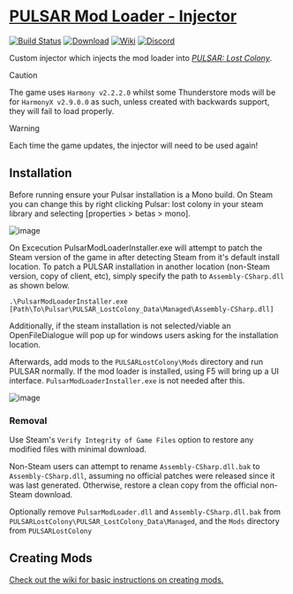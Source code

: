 # [PULSAR Mod Loader - Injector][0]


[0]: https://github.com/PULSAR-Modders/pulsar-mod-loader "PULSAR Mod Loader"

[![Build Status][1]][2]
[![Download][3]][4]
[![Wiki][5]][6]
[![Discord][7]][8]

[1]: https://github.com/PULSAR-Modders/pulsar-mod-loader/workflows/Build/badge.svg
[2]: https://github.com/PULSAR-Modders/pulsar-mod-loader/actions "Build Status"
[3]: https://img.shields.io/badge/-DOWNLOAD-success
[4]: https://github.com/PULSAR-Modders/pulsar-mod-loader/packages "Download"
[5]: https://img.shields.io/badge/-WIKI-informational
[6]: https://github.com/PULSAR-Modders/pulsar-mod-loader/wiki "Wiki"
[7]: https://img.shields.io/discord/458244416562397184.svg?label=&logo=discord&logoColor=ffffff&color=7389D8&labelColor=6A7EC2
[8]: https://discord.gg/yBJGv4T "PML Discord"

Custom injector which injects the mod loader into [*PULSAR: Lost Colony*][10].

> [!CAUTION]  
> The game uses `Harmony v2.2.2.0` whilst some Thunderstore mods will be for `HarmonyX v2.9.0.0` as such, unless created with backwards support, they will fail to load properly.

> [!WARNING]  
> Each time the game updates, the injector will need to be used again!

[10]: http://www.pulsarthegame.com/ "PULSAR: Lost Colony"

## Installation

Before running ensure your Pulsar installation is a Mono build. On Steam you can change this by right clicking Pulsar: lost colony in your steam library and selecting [properties > betas > mono].

![image](https://github.com/PULSAR-Modders/pulsar-mod-loader/assets/46509577/8aeca171-3cd7-4ffc-8805-77c8ce1400e7)



On Excecution PulsarModLoaderInstaller.exe will attempt to patch the Steam version of the game in after detecting Steam from it's default install location.  To patch a PULSAR installation in another location (non-Steam version, copy of client, etc), simply specify the path to `Assembly-CSharp.dll` as shown below.

```
.\PulsarModLoaderInstaller.exe [Path\To\Pulsar\PULSAR_LostColony_Data\Managed\Assembly-CSharp.dll]
```

Additionally, if the steam installation is not selected/viable an OpenFileDialogue will pop up for windows users asking for the installation location.

Afterwards, add mods to the `PULSARLostColony\Mods` directory and run PULSAR normally. If the mod loader is installed, using F5 will bring up a UI interface.  `PulsarModLoaderInstaller.exe` is not needed after this.

![image](https://github.com/user-attachments/assets/c884382a-41d9-418f-8d98-45ef09009036)


### Removal

Use Steam's `Verify Integrity of Game Files` option to restore any modified files with minimal download.

Non-Steam users can attempt to rename `Assembly-CSharp.dll.bak` to `Assembly-CSharp.dll`, assuming no official patches were released since it was last generated.  Otherwise, restore a clean copy from the official non-Steam download.

Optionally remove `PulsarModLoader.dll` and `Assembly-CSharp.dll.bak` from `PULSARLostColony\PULSAR_LostColony_Data\Managed`, and the `Mods` directory from `PULSARLostColony`

## Creating Mods

[Check out the wiki for basic instructions on creating mods.](https://github.com/PULSAR-Modders/pulsar-mod-loader/wiki/Creating-Mods)
